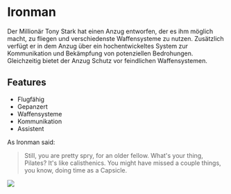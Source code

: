 # Ironman

Der Millionär Tony Stark hat einen Anzug entworfen, der es ihm möglich macht, zu fliegen und verschiedenste Waffensysteme zu nutzen. Zusätzlich verfügt er in dem Anzug über ein hochentwickeltes System zur Kommunikation und Bekämpfung von potenziellen Bedrohungen.
Gleichzeitig bietet der Anzug Schutz vor feindlichen Waffensystemen.

## Features

* Flugfähig
* Gepanzert
* Waffensysteme
* Kommunikation
* Assistent

As Ironman said:

> Still, you are pretty spry, for an older fellow. What's your thing, Pilates?
> It's like calisthenics. You might have missed a couple things, you know, doing time as a Capsicle. 

<img src="https://images.pexels.com/photos/701771/pexels-photo-701771.jpeg?auto=compress&cs=tinysrgb&dpr=2&h=650&w=940"/>
